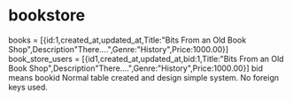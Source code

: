 # bookstore
books = [{id:1,created_at,updated_at,Title:"Bits From an Old Book Shop",Description"There....",Genre:"History",Price:1000.00}]
book_store_users = [{id1,created_at,updated_at,bid:1,Title:"Bits From an Old Book Shop",Description"There....",Genre:"History",Price:1000.00}]
bid means bookid
Normal table created and design simple system. No foreign keys used. 
